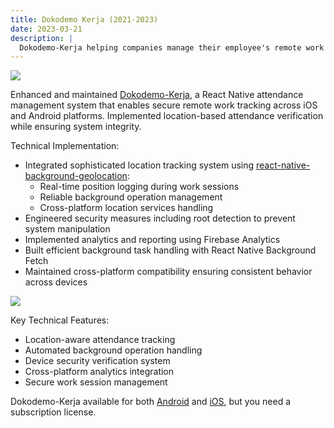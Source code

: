 ```yaml
---
title: Dokodemo Kerja (2021-2023)
date: 2023-03-21
description: |
  Dokodemo-Kerja helping companies manage their employee's remote work record with a desktop and mobile app. 
---
```


<img src="/images/portfolios/dokodemo-kerja-record.webp" class="h-96 w-full object-cover"/>

Enhanced and maintained [Dokodemo-Kerja](https://dokodemo-kerja.com/), a React Native attendance management system that enables secure remote work tracking across iOS and Android platforms. Implemented location-based attendance verification while ensuring system integrity.

Technical Implementation:
- Integrated sophisticated location tracking system using [react-native-background-geolocation](https://github.com/transistorsoft/react-native-background-geolocation):
  - Real-time position logging during work sessions
  - Reliable background operation management
  - Cross-platform location services handling
- Engineered security measures including root detection to prevent system manipulation
- Implemented analytics and reporting using Firebase Analytics
- Built efficient background task handling with React Native Background Fetch
- Maintained cross-platform compatibility ensuring consistent behavior across devices

<img src="/images/portfolios/dokodemo-kerja-holding.webp" class="h-96 w-full object-cover"/>


Key Technical Features:
- Location-aware attendance tracking
- Automated background operation handling
- Device security verification system
- Cross-platform analytics integration
- Secure work session management

Dokodemo-Kerja available for both [Android](https://play.google.com/store/apps/details?id=com.dokodemomobile&hl=uz&gl=US) and [iOS](https://apps.apple.com/id/app/dokodemo-kerja/id1506859201), but you need a subscription license.
